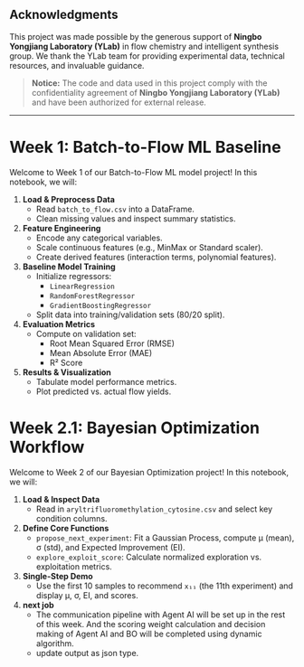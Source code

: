 ## Acknowledgments
This project was made possible by the generous support of **Ningbo Yongjiang Laboratory (YLab)** in flow chemistry and intelligent synthesis group. We thank the YLab team for providing experimental data, technical resources, and invaluable guidance.

> **Notice:** The code and data used in this project comply with the confidentiality agreement of **Ningbo Yongjiang Laboratory (YLab)** and have been authorized for external release.

---

# Week 1: Batch-to-Flow ML Baseline

Welcome to Week 1 of our Batch-to-Flow ML model project! In this notebook, we will:

1. **Load & Preprocess Data**
   - Read `batch_to_flow.csv` into a DataFrame.
   - Clean missing values and inspect summary statistics.
2. **Feature Engineering**
   - Encode any categorical variables.
   - Scale continuous features (e.g., MinMax or Standard scaler).
   - Create derived features (interaction terms, polynomial features).
3. **Baseline Model Training**
   - Initialize regressors:
     - `LinearRegression`
     - `RandomForestRegressor`
     - `GradientBoostingRegressor`
   - Split data into training/validation sets (80/20 split).
4. **Evaluation Metrics**
   - Compute on validation set:
     - Root Mean Squared Error (RMSE)
     - Mean Absolute Error (MAE)
     - R² Score
5. **Results & Visualization**
   - Tabulate model performance metrics.
   - Plot predicted vs. actual flow yields.
# Week 2.1: Bayesian Optimization Workflow

Welcome to Week 2 of our Bayesian Optimization project! In this notebook, we will:

1. **Load & Inspect Data**
   - Read in `aryltrifluoromethylation_cytosine.csv` and select key condition columns.
2. **Define Core Functions**
   - `propose_next_experiment`: Fit a Gaussian Process, compute μ (mean), σ (std), and Expected Improvement (EI).
   - `explore_exploit_score`: Calculate normalized exploration vs. exploitation metrics.
3. **Single-Step Demo**
   - Use the first 10 samples to recommend `x₁₁` (the 11th experiment) and display μ, σ, EI, and scores.
4. **next job**
   - The communication pipeline with Agent AI will be set up in the rest of this week. And the scoring weight calculation and decision making of Agent AI and BO will be completed using dynamic algorithm.
   - update output as json type.


